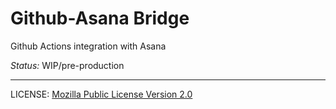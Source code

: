 # Github-Asana Bridge

Github Actions integration with Asana

*Status:* WIP/pre-production

----

LICENSE: [Mozilla Public License Version 2.0](LICENSE)
